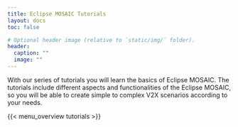 ```yaml
---
title: Eclipse MOSAIC Tutorials
layout: docs
toc: false

# Optional header image (relative to `static/img/` folder).
header:
  caption: ""
  image: ""
---
```


With our series of tutorials you will learn the basics of Eclipse MOSAIC. The tutorials include different aspects and functionalities of the Eclipse MOSAIC, so you will be able to create simple to complex V2X scenarios according to your needs. 

{{< menu_overview tutorials >}}

